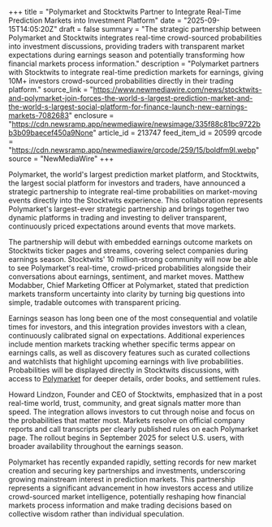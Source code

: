+++
title = "Polymarket and Stocktwits Partner to Integrate Real-Time Prediction Markets into Investment Platform"
date = "2025-09-15T14:05:20Z"
draft = false
summary = "The strategic partnership between Polymarket and Stocktwits integrates real-time crowd-sourced probabilities into investment discussions, providing traders with transparent market expectations during earnings season and potentially transforming how financial markets process information."
description = "Polymarket partners with Stocktwits to integrate real-time prediction markets for earnings, giving 10M+ investors crowd-sourced probabilities directly in their trading platform."
source_link = "https://www.newmediawire.com/news/stocktwits-and-polymarket-join-forces-the-world-s-largest-prediction-market-and-the-world-s-largest-social-platform-for-finance-launch-new-earnings-markets-7082683"
enclosure = "https://cdn.newsramp.app/newmediawire/newsimage/335f88c81bc9722bb3b09baecef450a9None"
article_id = 213747
feed_item_id = 20599
qrcode = "https://cdn.newsramp.app/newmediawire/qrcode/259/15/boldfm9l.webp"
source = "NewMediaWire"
+++

<p>Polymarket, the world's largest prediction market platform, and Stocktwits, the largest social platform for investors and traders, have announced a strategic partnership to integrate real-time probabilities on market-moving events directly into the Stocktwits experience. This collaboration represents Polymarket's largest-ever strategic partnership and brings together two dynamic platforms in trading and investing to deliver transparent, continuously priced expectations around events that move markets.</p><p>The partnership will debut with embedded earnings outcome markets on Stocktwits ticker pages and streams, covering select companies during earnings season. Stocktwits' 10 million-strong community will now be able to see Polymarket's real-time, crowd-priced probabilities alongside their conversations about earnings, sentiment, and market moves. Matthew Modabber, Chief Marketing Officer at Polymarket, stated that prediction markets transform uncertainty into clarity by turning big questions into simple, tradable outcomes with transparent pricing.</p><p>Earnings season has long been one of the most consequential and volatile times for investors, and this integration provides investors with a clean, continuously calibrated signal on expectations. Additional experiences include mention markets tracking whether specific terms appear on earnings calls, as well as discovery features such as curated collections and watchlists that highlight upcoming earnings with live probabilities. Probabilities will be displayed directly in Stocktwits discussions, with access to <a href="https://polymarket.com" rel="nofollow" target="_blank">Polymarket</a> for deeper details, order books, and settlement rules.</p><p>Howard Lindzon, Founder and CEO of Stocktwits, emphasized that in a post real-time world, trust, community, and great signals matter more than speed. The integration allows investors to cut through noise and focus on the probabilities that matter most. Markets resolve on official company reports and call transcripts per clearly published rules on each Polymarket page. The rollout begins in September 2025 for select U.S. users, with broader availability throughout the earnings season.</p><p>Polymarket has recently expanded rapidly, setting records for new market creation and securing key partnerships and investments, underscoring growing mainstream interest in prediction markets. This partnership represents a significant advancement in how investors access and utilize crowd-sourced market intelligence, potentially reshaping how financial markets process information and make trading decisions based on collective wisdom rather than individual speculation.</p>